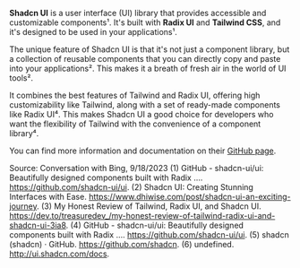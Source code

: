 **Shadcn UI** is a user interface (UI) library that provides accessible and customizable components¹. It's built with **Radix UI** and **Tailwind CSS**, and it's designed to be used in your applications¹. 

The unique feature of Shadcn UI is that it's not just a component library, but a collection of reusable components that you can directly copy and paste into your applications². This makes it a breath of fresh air in the world of UI tools².

It combines the best features of Tailwind and Radix UI, offering high customizability like Tailwind, along with a set of ready-made components like Radix UI⁴. This makes Shadcn UI a good choice for developers who want the flexibility of Tailwind with the convenience of a component library⁴.

You can find more information and documentation on their [GitHub page](^1^).

Source: Conversation with Bing, 9/18/2023
(1) GitHub - shadcn-ui/ui: Beautifully designed components built with Radix .... https://github.com/shadcn-ui/ui.
(2) Shadcn UI: Creating Stunning Interfaces with Ease. https://www.dhiwise.com/post/shadcn-ui-an-exciting-journey.
(3) My Honest Review of Tailwind, Radix UI, and Shadcn UI. https://dev.to/treasuredev_/my-honest-review-of-tailwind-radix-ui-and-shadcn-ui-3ia8.
(4) GitHub - shadcn-ui/ui: Beautifully designed components built with Radix .... https://github.com/shadcn-ui/ui.
(5) shadcn (shadcn) · GitHub. https://github.com/shadcn.
(6) undefined. http://ui.shadcn.com/docs.